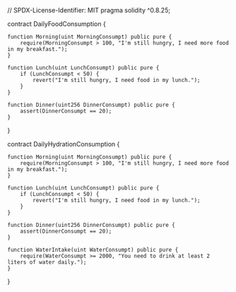 // SPDX-License-Identifier: MIT
pragma solidity ^0.8.25;

contract DailyFoodConsumption {

    function Morning(uint MorningConsumpt) public pure {
        require(MorningConsumpt > 100, "I'm still hungry, I need more food in my breakfast.");
    }

    function Lunch(uint LunchConsumpt) public pure {
        if (LunchConsumpt < 50) {
            revert("I'm still hungry, I need food in my lunch.");
        }
    }

    function Dinner(uint256 DinnerConsumpt) public pure {
        assert(DinnerConsumpt == 20);
    }
}

contract DailyHydrationConsumption {

    function Morning(uint MorningConsumpt) public pure {
        require(MorningConsumpt > 100, "I'm still hungry, I need more food in my breakfast.");
    }

    function Lunch(uint LunchConsumpt) public pure {
        if (LunchConsumpt < 50) {
            revert("I'm still hungry, I need food in my lunch.");
        }
    }

    function Dinner(uint256 DinnerConsumpt) public pure {
        assert(DinnerConsumpt == 20);
    }

    function WaterIntake(uint WaterConsumpt) public pure {
        require(WaterConsumpt >= 2000, "You need to drink at least 2 liters of water daily.");
    }
}
